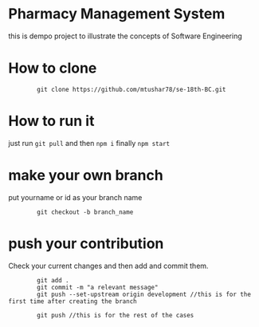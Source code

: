 # Pharmacy Management System
this is dempo project to illustrate the concepts of Software Engineering

# How to clone
```
        git clone https://github.com/mtushar78/se-18th-BC.git

```

# How to run it

just run `git pull` and then `npm i` finally `npm start`

# make your own branch

put yourname or id as your branch name

```
        git checkout -b branch_name

```
# push your contribution
Check your current changes and then add and commit them.

```
        git add .
        git commit -m "a relevant message"
        git push --set-upstream origin development //this is for the first time after creating the branch

        git push //this is for the rest of the cases 

```



